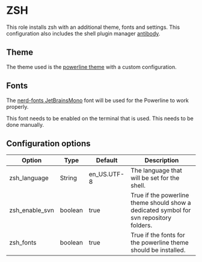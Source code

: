 # ZSH

This role installs zsh with an additional theme, fonts and settings.
This configuration also includes the shell plugin manager [antibody](https://getantibody.github.io/).

## Theme

The theme used is the [powerline theme](https://github.com/romkatv/powerlevel10k) with a custom configuration.

## Fonts

The [nerd-fonts JetBrainsMono](https://github.com/ryanoasis/nerd-fonts/releases/download/v2.1.0/JetBrainsMono.zip) font will be used
for the Powerline to work properly.

This font needs to be enabled on the terminal that is used. This needs to be done manually.

## Configuration options

| Option         | Type    | Default     | Description                                                                            |
|----------------|---------|-------------|----------------------------------------------------------------------------------------|
| zsh_language   | String  | en_US.UTF-8 | The language that will be set for the shell.                                           |
| zsh_enable_svn | boolean | true        | True if the powerline theme should show a dedicated symbol for svn repository folders. |
| zsh_fonts      | boolean | true        | True if the fonts for the powerline theme should be installed.                         |